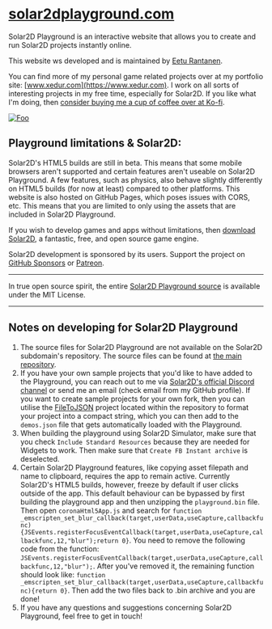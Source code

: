 # [solar2dplayground.com](https://www.solar2dplayground.com/)

Solar2D Playground is an interactive website that allows you to create and run Solar2D projects instantly online.

This website ws developed and is maintained by [Eetu Rantanen](https://www.erantanen.com).

You can find more of my personal game related projects over at my portfolio site: [www.xedur.com](https://www.xedur.com). I work on all sorts of interesting projects in my free time, especially for Solar2D. If you like what I'm doing, then [consider buying me a cup of coffee over at Ko-fi](https://ko-fi.com/xedur).

<a href="https://ko-fi.com/xedur" rel="Support me">![Foo](https://www.solar2dplayground.com/img/support-me.png)</a>

## Playground limitations & Solar2D:
Solar2D's HTML5 builds are still in beta. This means that some mobile browsers aren't supported and certain features aren't useable on Solar2D Playground. A few features, such as physics, also behave slightly differently on HTML5 builds (for now at least) compared to other platforms. This website is also hosted on GitHub Pages, which poses issues with CORS, etc. This means that you are limited to only using the assets that are included in Solar2D Playground.

If you wish to develop games and apps without limitations, then [download Solar2D](https://solar2d.com/), a fantastic, free, and open source game engine.

Solar2D development is sponsored by its users. Support the project on [GitHub Sponsors](https://github.com/sponsors/shchvova) or [Patreon](https://www.patreon.com/shchvova).

---

In true open source spirit, the entire [Solar2D Playground source](https://github.com/XeduR/solar2dplayground.com) is available under the MIT License.

----

## Notes on developing for Solar2D Playground

1. The source files for Solar2D Playground are not available on the Solar2D subdomain's repository. The source files can be found at [the main repository](https://github.com/XeduR/solar2dplayground.com/).
2. If you have your own sample projects that you'd like to have added to the Playground, you can reach out to me via [Solar2D's official Discord channel](https://discord.gg/QTD4g4w) or send me an email (check email from my GitHub profile). If you want to create sample projects for your own fork, then you can utilise the [FileToJSON](https://github.com/XeduR/solar2dplayground.com/tree/gh-pages/app-source/source/fileToJSON) project located within the repository to format your project into a compact string, which you can then add to the `demos.json` file that gets automatically loaded with the Playground.
3. When building the playground using Solar2D Simulator, make sure that you check `Include Standard Resources` because they are needed for Widgets to work. Then make sure that `Create FB Instant archive` is deselected.
4. Certain Solar2D Playground features, like copying asset filepath and name to clipboard, requires the app to remain active. Currently Solar2D's HTML5 builds, however, freeze by default if user clicks outside of the app. This default behaviour can be bypassed by first building the playground app and then unzipping the `playground.bin` file. Then open `coronaHtml5App.js` and search for `function _emscripten_set_blur_callback(target,userData,useCapture,callbackfunc){JSEvents.registerFocusEventCallback(target,userData,useCapture,callbackfunc,12,"blur");return 0}`. You need to remove the following code from the function: `JSEvents.registerFocusEventCallback(target,userData,useCapture,callbackfunc,12,"blur");`. After you've removed it, the remaining function should look like: `function _emscripten_set_blur_callback(target,userData,useCapture,callbackfunc){return 0}`. Then add the two files back to .bin archive and you are done!
5. If you have any questions and suggestions concerning Solar2D Playground, feel free to get in touch!
